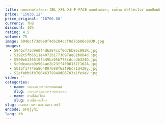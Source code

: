 ```yaml
---
title: เหมาะสําหรับเสือดาว XEL XFL XE F-PACE แถบน้ําหลังคา, ขาตั้งรถ deflector แถบปิดผนึกซันรูฟ
price: '15036.12'
price_original: '16706.80'
currency: THB
discount: 10%
rating: 4.5
volume: 75
image: S94bcf73d9e0f4d6284ccf0d7bb86c003R.jpg
images:
  - S94bcf73d9e0f4d6284ccf0d7bb86c003R.jpg
  - S192c5fb6611e4072b1773097ae82b884d.jpg
  - S500eb136610f449ba05b778cdccdb324D.jpg
  - Sc0deaeab9e904ae2b23ff4000137f162A.jpg
  - S015f1774ea864897b88f62f9bc71d428y.jpg
  - S2efabb9fb78046379848d86703a1fe9aV.jpg
video: ''
categories:
  - name: รถยนต์และรถจักรยานยนต์
    slug: รถยนต-และรถจ-กรยานยนต
  - name: สวมใส่อะไหล่
    slug: สวมใส-อะไหล
slug: เหมาะส-าหร-บเส-อดาว-xel
encode: oFOjyhi
lang: th
---
```

  